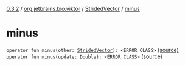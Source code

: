 [0.3.2](../../index.md) / [org.jetbrains.bio.viktor](../index.md) / [StridedVector](index.md) / [minus](.)

# minus

`operator fun minus(other: `[`StridedVector`](index.md)`): <ERROR CLASS>` [(source)](https://github.com/JetBrains-Research/viktor/blob/0.3.2/src/main/kotlin/org/jetbrains/bio/viktor/StridedVector.kt#L366)
`operator fun minus(update: Double): <ERROR CLASS>` [(source)](https://github.com/JetBrains-Research/viktor/blob/0.3.2/src/main/kotlin/org/jetbrains/bio/viktor/StridedVector.kt#L375)